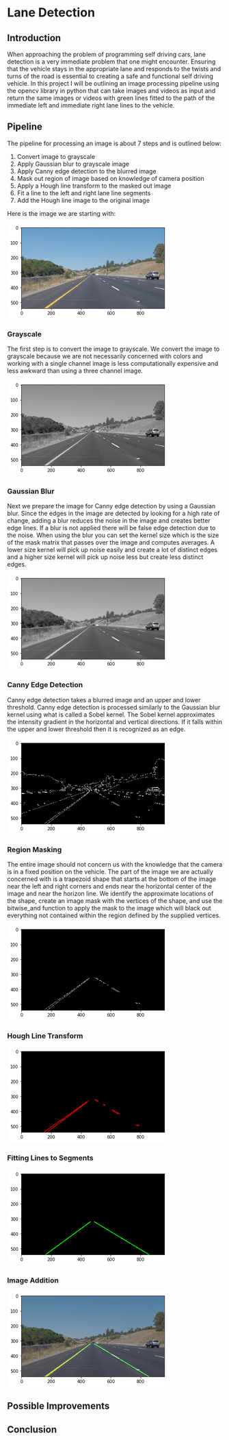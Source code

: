 # Lane Detection

## Introduction

When approaching the problem of programming self driving cars, lane detection is a very immediate problem that one might encounter. Ensuring that the vehicle stays in the appropriate lane and responds to the twists and turns of the road is essential to creating a safe and functional self driving vehicle. In this project I will be outlining an image processing pipeline using the opencv library in python that can take images and videos as input and return the same images or videos with green lines fitted to the path of the immediate left and immediate right lane lines to the vehicle. 

## Pipeline

The pipeline for processing an image is about 7 steps and is outlined below:

1. Convert image to grayscale
2. Apply Gaussian blur to grayscale image
3. Apply Canny edge detection to the blurred image
4. Mask out region of image based on knowledge of camera position
5. Apply a Hough line transform to the masked out image
6. Fit a line to the left and right lane line segments
7. Add the Hough line image to the original image 

Here is the image we are starting with:

![Original](stage_1.png)

### Grayscale

The first step is to convert the image to grayscale. We convert the image to grayscale because we are not necessarily concerned with colors and working with a single channel image is less computationally expensive and less awkward than using a three channel image.

![Grayscale](stage_2.png)

### Gaussian Blur

Next we prepare the image for Canny edge detection by using a Gaussian blur. Since the edges in the image are detected by looking for a high rate of change, adding a blur reduces the noise in the image and creates better edge lines. If a blur is not applied there will be false edge detection due to the noise. When using the blur you can set the kernel size which is the size of the mask matrix that passes over the image and computes averages. A lower size kernel will pick up noise easily and create a lot of distinct edges and a higher size kernel will pick up noise less but create less distinct edges. 

![Gaussian Blur](stage_3.png)

### Canny Edge Detection

Canny edge detection takes a blurred image and an upper and lower threshold. Canny edge detection is processed similarly to the Gaussian blur kernel using what is called a Sobel kernel. The Sobel kernel approximates the intensity gradient in the horizontal and vertical directions. If it falls within the upper and lower threshold then it is recognized as an edge. 

![Canny Edge Detection](stage_4.png)

### Region Masking

The entire image should not concern us with the knowledge that the camera is in a fixed position on the vehicle. The part of the image we are actually concerned with is a trapezoid shape that starts at the bottom of the image near the left and right corners and ends near the horizontal center of the image and near the horizon line. We identify the approximate locations of the shape, create an image mask with the vertices of the shape, and use the bitwise_and function to apply the mask to the image which will black out everything not contained within the region defined by the supplied vertices.

![Region Mask](stage_5.png)

### Hough Line Transform

![Hough Line Transform](stage_6.png)

### Fitting Lines to Segments

![Fitting Lines to Segments](stage_7.png)

### Image Addition

![Image Addition](stage_8.png)


## Possible Improvements


## Conclusion
